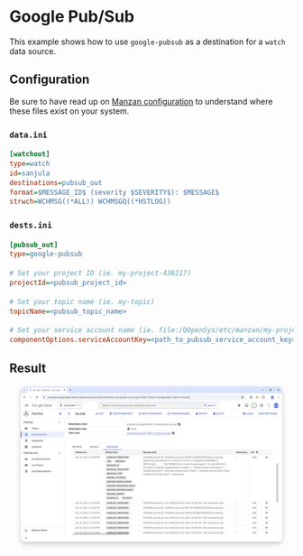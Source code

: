 # Google Pub/Sub

This example shows how to use `google-pubsub` as a destination for a `watch` data source.

## Configuration

Be sure to have read up on [Manzan configuration](/config/index.md) to understand where these files exist on your system.

### `data.ini`

```ini
[watchout]
type=watch
id=sanjula
destinations=pubsub_out
format=$MESSAGE_ID$ (severity $SEVERITY$): $MESSAGE$
strwch=WCHMSG((*ALL)) WCHMSGQ((*HSTLOG))
```

### `dests.ini`

```ini
[pubsub_out]
type=google-pubsub

# Set your project ID (ie. my-project-438217)
projectId=<pubsub_project_id>

# Set your topic name (ie. my-topic)
topicName=<pubsub_topic_name>

# Set your service account name (ie. file:/QOpenSys/etc/manzan/my-project-438217-b7392819a7hf.json)
componentOptions.serviceAccountKey=<path_to_pubsub_service_account_key>
```

## Result

<div style="text-align: center; margin: 20px;">
    <img src="https://github.com/ThePrez/Manzan/blob/main/docs/images/googlePubSub1.png?raw=true" alt="Google Pub/Sub 1" style="box-shadow: 0 4px 8px rgba(0, 0, 0, 0.2); border-radius: 8px; max-width: 100%; display: block; margin-bottom: 20px;">
</div>